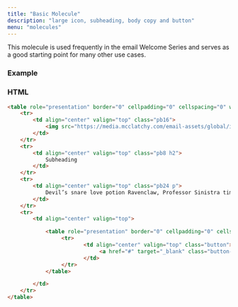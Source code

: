 ```yaml
---
title: "Basic Molecule"
description: "large icon, subheading, body copy and button"
menu: "molecules"
---
```


This molecule is used frequently in the email Welcome Series and serves as a good starting point for many other use cases.

### Example

<div class="example">
	<basic-molecule></basic-molecule>
</div>

### HTML

```html
<table role="presentation" border="0" cellpadding="0" cellspacing="0" width="100%">
	<tr>
		<td align="center" valign="top" class="pb16">
			<img src="https://media.mcclatchy.com/email-assets/global/icons/ICON-NAME.png" width="40" alt="ICON NAME icon" />
		</td>
	</tr>
	<tr>
		<td align="center" valign="top" class="pb8 h2">
			Subheading
		</td>
	</tr>
	<tr>
		<td align="center" valign="top" class="pb24 p">
			Devil’s snare love potion Ravenclaw, Professor Sinistra time-turner steak and kidney pie. Cabbage Daily Prophet letters from no one.
		</td>
	</tr>
	<tr>
		<td align="center" valign="top">

			<table role="presentation" border="0" cellpadding="0" cellspacing="0">
				 <tr>
						<td align="center" valign="top" class="button">
							 <a href="#" target="_blank" class="button-link">Button Text</a>
						</td>
				 </tr>
			</table>

		</td>
	</tr>
</table>
```

<script>
class BasicMolecule extends HTMLElement {
	get template() {
		let t = document.createElement("template");
		t.innerHTML = `
<head>
	<meta http-equiv="Content-Type" content="text/html; charset=UTF-8" />
	<meta name="viewport" content="width=device-width, initial-scale=1.0"/>
		 <style>
			 @import url( '/css/email/eds.css' )
		 </style>
</head>
<body>
	<center>
		<!-- BODY TABLE // -->
		<table border="0" cellpadding="0" cellspacing="0" role="presentation" height="100%" width="100%" id="body-table">
			<tr>
				<td align="center" valign="top" id="body-cell">
					<!-- MAIN TABLE // -->
					<table border="0" cellpadding="0" cellspacing="0" role="presentation" width="600" id="email-table">
						<tr>
							<td align="left" valign="top" width="100%" class="">
								<!-- EMAIL TABLE // -->
								<table border="0" cellpadding="0" cellspacing="0" role="presentation" width="600" id="email-table">
									<tr>
										<td align="center" valign="top" width="100%" class="card bg-white">
											<table role="presentation" border="0" cellpadding="0" cellspacing="0" width="100%">
												<tr>
													<td align="center" valign="top" class="pb16">
														<img src="https://media.mcclatchy.com/email-assets/global/icons/bolt-dark-unicon.png" width="40" alt="bolt icon" />
													</td>
												</tr>
												<tr>
												<td align="center" valign="top" class="pb8 h2">
													Subheading
												</td>
											</tr>
											<tr>
												<td align="center" valign="top" class="pb24 p">
													Devil’s snare love potion Ravenclaw, Professor Sinistra time-turner steak and kidney pie. Cabbage Daily Prophet letters from no one.
												</td>
											</tr>
											<tr>
												<td align="center" valign="top">
													<table role="presentation" border="0" cellpadding="0" cellspacing="0">
														<tr>
															<td align="center" valign="top" class="button">
																<a href="#" target="_blank" class="button-link">Button</a>
															</td>
														</tr>
													</table>
												</td>
											</tr>
										</table>
									</td>
								</tr>
							</table>
							<!-- // MAIN TABLE -->
						</td>
			</tr>
		</table>
		<!-- // BODY TABLE -->
	</center>
</body>
		`;
		return t;   
	}
	constructor() {
		super();
	}
	connectedCallback() {
		let clone = this.template.content.cloneNode(true);
		this.attachShadow({ mode: "open" });
		this.shadowRoot.appendChild(clone);
	}
} // end Class
customElements.define("basic-molecule", BasicMolecule);
</script>
